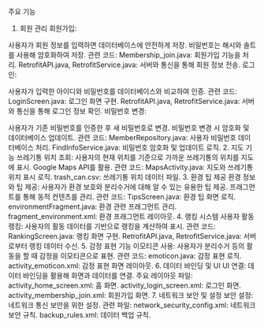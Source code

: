 주요 기능
1. 회원 관리
회원가입:

사용자가 회원 정보를 입력하면 데이터베이스에 안전하게 저장.
비밀번호는 해시와 솔트를 사용해 암호화하여 저장.
관련 코드:
Membership_join.java: 회원가입 기능을 처리.
RetrofitAPI.java, RetrofitService.java: 서버와 통신을 통해 회원 정보 전송.
로그인:

사용자가 입력한 아이디와 비밀번호를 데이터베이스와 비교하여 인증.
관련 코드:
LoginScreen.java: 로그인 화면 구현.
RetrofitAPI.java, RetrofitService.java: 서버와 통신을 통해 로그인 정보 확인.
비밀번호 변경:

사용자가 기존 비밀번호를 인증한 후 새 비밀번호로 변경.
비밀번호 변경 시 암호화 및 데이터베이스 업데이트.
관련 코드:
MemberRepository.java: 사용자 비밀번호 데이터베이스 처리.
FindInfoService.java: 비밀번호 암호화 및 업데이트 로직.
2. 지도 기능
쓰레기통 위치 조회:
사용자의 현재 위치를 기준으로 가까운 쓰레기통의 위치를 지도에 표시.
Google Maps API를 활용.
관련 코드:
MapsActivity.java: 지도와 쓰레기통 위치 표시 로직.
trash_can.csv: 쓰레기통 위치 데이터 파일.
3. 환경 팁 제공
환경 정보와 팁 제공:
사용자가 환경 보호와 분리수거에 대해 알 수 있는 유용한 팁 제공.
프래그먼트를 통해 동적 컨텐츠를 관리.
관련 코드:
TipsScreen.java: 환경 팁 화면 로직.
environmentFragment.java: 환경 관련 프래그먼트 관리.
fragment_environment.xml: 환경 프래그먼트 레이아웃.
4. 랭킹 시스템
사용자 활동 랭킹:
사용자의 활동 데이터를 기반으로 랭킹을 계산하여 표시.
관련 코드:
RankingScreen.java: 랭킹 화면 구현.
RetrofitAPI.java, RetrofitService.java: 서버로부터 랭킹 데이터 수신.
5. 감정 표현 기능
이모티콘 사용:
사용자가 분리수거 등의 활동을 할 때 감정을 이모티콘으로 표현.
관련 코드:
emoticon.java: 감정 표현 로직.
activity_emoticon.xml: 감정 표현 화면 레이아웃.
6. 데이터 바인딩 및 UI
UI 연결:
데이터 바인딩을 활용해 화면과 데이터를 연결.
주요 레이아웃 파일:
activity_home_screen.xml: 홈 화면.
activity_login_screen.xml: 로그인 화면.
activity_membership_join.xml: 회원가입 화면.
7. 네트워크 보안 및 설정
보안 설정:
네트워크 통신 보안을 위한 설정.
관련 파일:
network_security_config.xml: 네트워크 보안 규칙.
backup_rules.xml: 데이터 백업 규칙.
